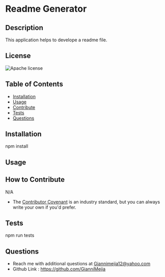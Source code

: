 # Readme Generator

  ## Description
  This application helps to develope a readme file.

  ## License
  ![Apache license](https://img.shields.io/badge/Apache%20license-2.0-orange)

 ## Table of Contents
  * [Installation](#installation)
  * [Usage](#usage)
  * [Contribute](#howtocontribute)
  * [Tests](#tests)
  * [Questions](#questions)

  ## Installation
  npm install

  ## Usage
  

  ## How to Contribute 
  N/A
  * The [Contributor Covenant](https://www.contributor-covenant.org/) is an industry standard, but you can always write your own if you'd prefer.

  ## Tests
  npm run tests

  ## Questions

  * Reach me with additional questions at Giannimejia12@yahoo.com
  * Github Link : https://github.com/GianniMejia

